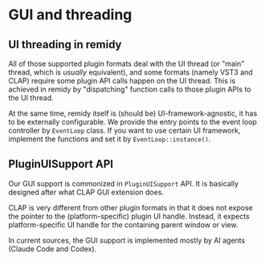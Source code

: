 
# GUI and threading

## UI threading in remidy

All of those supported plugin formats deal with the UI thread (or "main" thread, which is *usually* equivalent), and some formats (namely VST3 and CLAP) require some plugin API calls happen on the UI thread. This is achieved in remidy by "dispatching" function calls to those plugin APIs to the UI thread.

At the same time, remidy itself is (should be) UI-framework-agnostic, it has to be externally configurable. We provide the entry points to the event loop controller by `EventLoop` class. If you want to use certain UI framework, implement the functions and set it by `EventLoop::instance()`.

## PluginUISupport API

Our GUI support is commonized in `PluginUISupport` API. It is basically designed after what CLAP GUI extension does.

CLAP is very different from other plugin formats in that it does not expose the pointer to the (platform-specific) plugin UI handle. Instead, it expects platform-specific UI handle for the containing parent window or view.

In current sources, the GUI support is implemented mostly by AI agents (Claude Code and Codex).
